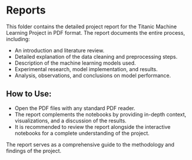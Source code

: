 # Reports

This folder contains the detailed project report for the Titanic Machine Learning Project in PDF format. The report documents the entire process, including:

- An introduction and literature review.
- Detailed explanation of the data cleaning and preprocessing steps.
- Description of the machine learning models used.
- Experimental research, model implementation, and results.
- Analysis, observations, and conclusions on model performance.

## How to Use:
- Open the PDF files with any standard PDF reader.
- The report complements the notebooks by providing in-depth context, visualizations, and a discussion of the results.
- It is recommended to review the report alongside the interactive notebooks for a complete understanding of the project.

The report serves as a comprehensive guide to the methodology and findings of the project.

